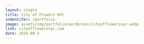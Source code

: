 ```yaml
---
layout: single
title: City of Flowers NYC
indentifer: /portfolio
image: assets/img/portfolio/wordpress/cityofflowersnyc.webp
link: cityofflowersnyc.com
date: 2024-08-3
---
```

